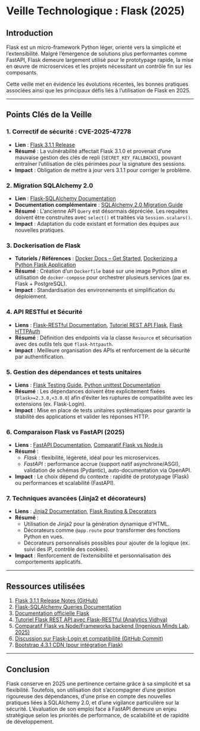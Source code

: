 # Veille Technologique : Flask (2025)

## Introduction
Flask est un micro-framework Python léger, orienté vers la simplicité et l’extensibilité. Malgré l’émergence de solutions plus performantes comme FastAPI, Flask demeure largement utilisé pour le prototypage rapide, la mise en œuvre de microservices et les projets nécessitant un contrôle fin sur les composants.

Cette veille met en évidence les évolutions récentes, les bonnes pratiques associées ainsi que les principaux défis liés à l’utilisation de Flask en 2025.

---

## Points Clés de la Veille

### 1. Correctif de sécurité : CVE-2025-47278
- **Lien** : [Flask 3.1.1 Release](https://github.com/pallets/flask/releases/tag/3.1.1)  
- **Résumé** : La vulnérabilité affectait Flask 3.1.0 et provenait d’une mauvaise gestion des clés de repli (`SECRET_KEY_FALLBACKS`), pouvant entraîner l’utilisation de clés périmées pour la signature des sessions.  
- **Impact** : Obligation de mettre à jour vers 3.1.1 pour corriger le problème.

### 2. Migration SQLAlchemy 2.0
- **Lien** : [Flask-SQLAlchemy Documentation](https://flask-sqlalchemy.palletsprojects.com/en/3.1.x/queries/#select)  
- **Documentation complémentaire** : [SQLAlchemy 2.0 Migration Guide](https://docs.sqlalchemy.org/en/20/changelog/migration_20.html)  
- **Résumé** : L’ancienne API `Query` est désormais dépréciée. Les requêtes doivent être construites avec `select()` et traitées via `Session.scalars()`.  
- **Impact** : Adaptation du code existant et formation des équipes aux nouvelles pratiques.

### 3. Dockerisation de Flask
- **Tutoriels / Références** : [Docker Docs – Get Started](https://docs.docker.com/get-started/), [Dockerizing a Python Flask Application](https://docs.docker.com/samples/python/)  
- **Résumé** : Création d’un `Dockerfile` basé sur une image Python slim et utilisation de `docker-compose` pour orchestrer plusieurs services (par ex. Flask + PostgreSQL).  
- **Impact** : Standardisation des environnements et simplification du déploiement.

### 4. API RESTful et Sécurité
- **Liens** : [Flask-RESTful Documentation](https://flask-restful.readthedocs.io/en/latest/), [Tutoriel REST API Flask](https://www.analyticsvidhya.com/blog/2022/01/rest-api-with-python-and-flask/), [Flask HTTPAuth](https://flask-httpauth.readthedocs.io/en/latest/)  
- **Résumé** : Définition des endpoints via la classe `Resource` et sécurisation avec des outils tels que `flask-httpauth`.  
- **Impact** : Meilleure organisation des APIs et renforcement de la sécurité par authentification.

### 5. Gestion des dépendances et tests unitaires
- **Liens** : [Flask Testing Guide](https://flask.palletsprojects.com/en/2.3.x/testing/), [Python unittest Documentation](https://docs.python.org/3/library/unittest.html)  
- **Résumé** : Les dépendances doivent être explicitement fixées (`Flask>=2.3.0,<3.0.0`) afin d’éviter les ruptures de compatibilité avec les extensions (ex. Flask-Login).  
- **Impact** : Mise en place de tests unitaires systématiques pour garantir la stabilité des applications et valider les réponses HTTP.

### 6. Comparaison Flask vs FastAPI (2025)
- **Liens** : [FastAPI Documentation](https://fastapi.tiangolo.com/), [Comparatif Flask vs Node.js](https://ingeniousmindslab.com/blogs/python-vs-node-best-backend-framework/)  
- **Résumé** :  
  - *Flask* : flexibilité, légèreté, idéal pour les microservices.  
  - *FastAPI* : performance accrue (support natif asynchrone/ASGI), validation de schémas (Pydantic), auto-documentation via OpenAPI.  
- **Impact** : Le choix dépend du contexte : rapidité de prototypage (Flask) ou performances et scalabilité (FastAPI).

### 7. Techniques avancées (Jinja2 et décorateurs)
- **Liens** : [Jinja2 Documentation](https://jinja.palletsprojects.com/en/latest/), [Flask Routing & Decorators](https://flask.palletsprojects.com/en/2.3.x/quickstart/#routing)  
- **Résumé** :  
  - Utilisation de Jinja2 pour la génération dynamique d’HTML.  
  - Décorateurs comme `@app.route` pour transformer des fonctions Python en vues.  
  - Décorateurs personnalisés possibles pour ajouter de la logique (ex. suivi des IP, contrôle des cookies).  
- **Impact** : Renforcement de l’extensibilité et personnalisation des comportements applicatifs.


---

## Ressources utilisées
1. [Flask 3.1.1 Release Notes (GitHub)](https://github.com/pallets/flask/releases/tag/3.1.1)  
2. [Flask-SQLAlchemy Queries Documentation](https://flask-sqlalchemy.palletsprojects.com/en/3.1.x/queries/#select)  
3. [Documentation officielle Flask](https://flask.palletsprojects.com)  
4. [Tutoriel Flask REST API avec Flask-RESTful (Analytics Vidhya)](https://www.analyticsvidhya.com/blog/2022/01/rest-api-with-python-and-flask/)  
5. [Comparatif Flask vs Node/Frameworks backend (Ingenious Minds Lab, 2025)](https://ingeniousmindslab.com/blogs/python-vs-node-best-backend-framework/)  
6. [Discussion sur Flask-Login et compatibilité (GitHub Commit)](https://github.com/pallets/flask/commit/7d98a49bc38d0849367b348bfe37a2b689323419)  
7. [Bootstrap 4.3.1 CDN (pour intégration Flask)](https://stackpath.bootstrapcdn.com/bootstrap/4.3.1/css/bootstrap.min.css)  


---

## Conclusion
Flask conserve en 2025 une pertinence certaine grâce à sa simplicité et sa flexibilité. Toutefois, son utilisation doit s’accompagner d’une gestion rigoureuse des dépendances, d’une prise en compte des nouvelles pratiques liées à SQLAlchemy 2.0, et d’une vigilance particulière sur la sécurité. L’évaluation de son emploi face à FastAPI demeure un enjeu stratégique selon les priorités de performance, de scalabilité et de rapidité de développement.
